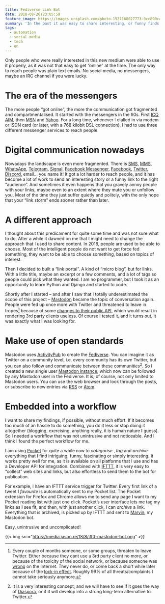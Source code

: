 ```yaml
---
title: Fediverse Link Bot
date: 2018-08-26T23:05:50
feature_image: https://images.unsplash.com/photo-1527168027773-0cc890c4f42e?ixlib=rb-0.3.5&q=80&fm=jpg&crop=entropy&cs=tinysrgb&w=1080&fit=max&ixid=eyJhcHBfaWQiOjExNzczfQ&s=b8967a215ee951c7f2b2eb367042858f
summary: 'In the past it was easy to share interesting, or funny finds on the Internet. It was this magical place which was called “cyberspace” by the uninitiated.'
tags:
  - automation
  - social-media
  - tech
  - en
---
```


Only people who were really interested in this new medium were able to use it properly, as it was not that easy to get “online” at the time. The only way to reach people was plain text emails. No social media, no messengers, maybe an IRC channel if you were lucky.

# The era of the messengers

The more people “got online”, the more the communication got fragmented and compartmentalised. It started with the messengers in the 90s. First [ICQ](https://en.wikipedia.org/wiki/ICQ), [AIM](https://en.wikipedia.org/wiki/AIM_\(software\)), then [MSN](https://en.wikipedia.org/wiki/Windows_Live_Messenger) and [Yahoo](https://en.wikipedia.org/wiki/Yahoo!_Messenger). For a long time, whenever I dialled in via modem or ISDN card (or later, with a 768 kilobit DSL connection), I had to use three different messenger services to reach people.

# Digital communication nowadays

Nowadays the landscape is even more fragmented. There is [SMS](https://en.wikipedia.org/wiki/SMS), [MMS](https://en.wikipedia.org/wiki/Multimedia_Messaging_Service), [WhatsApp](https://en.wikipedia.org/wiki/WhatsApp), [Telegram](https://en.wikipedia.org/wiki/Telegram_\(service\)), [Signal](https://en.wikipedia.org/wiki/Signal_\(software\)), [Facebook Messenger](https://en.wikipedia.org/wiki/Facebook_Messenger), [Facebook](https://en.wikipedia.org/wiki/Facebook), [Twitter](https://en.wikipedia.org/wiki/Twitter), [Discord](https://en.wikipedia.org/wiki/Discord_\(software\)), email… you name it! It got a lot harder to reach people, and it has become a lot of work to send an interesting story or a funny link to the right “audience”. And sometimes it even happens that you gravely annoy people with your links, maybe even to an extent where they mute you or unfollow you. Most of the time they just suffer quietly and politely, with the only hope that your “link storm” ends sooner rather than later.

# A different approach

I thought about this predicament for quite some time and was not sure what to do. After a while it dawned on me that I might need to change the approach that I used to share content. In 2018, people are used to be able to choose. Most of the intelligent people do not want to get force fed something, they want to be able to choose something, based on topics of interest.

Then I decided to built a “link portal”. A kind of “micro blog”, but for links. With a little title, maybe an excerpt or a few comments, and a lot of tags so people could pick what they wanted. I am no programmer, but I took it as an opportunity to learn Python and Django and started to code.

Shortly after I started – and after I saw that I totally underestimated the scope of this project – [Mastodon](https://en.wikipedia.org/wiki/Mastodon_\(software\)) became the topic of conversation again. People were fed up once more with Twitter and threatened to leave in tropes[^1] because of some [changes to their public API](https://9to5mac.com/2018/08/07/twitter-api-change-tweetbot-twitterrific/), which would result in rendering 3rd party clients useless. Of course I tested it, and it turns out, it was exactly what I was looking for.

# Make use of open standards

Mastodon uses [ActivityPub](https://en.wikipedia.org/wiki/ActivityPub) to create the [Fediverse](https://en.wikipedia.org/wiki/Fediverse). You can imagine it as Twitter on a community level, i.e. every community has its own Twitter, but you can also follow and communicate between these communities[^2]. So I created a new single user [Mastodon instance](https://click.ba.it/@links), which now can be followed by any Mastodon user in the Fediverse. It is, of course, not only limited to Mastodon users. You can use the web browser and look through the posts, or subscribe to new entries via [RSS](https://en.wikipedia.org/wiki/RSS) or [Atom](https://en.wikipedia.org/wiki/Atom_\(Web_standard\)).

# Embedded into a workflow

I want to share my findings, if possible, without much effort. If it becomes too much of an hassle to do something, you do it less or stop doing it altogether (blogging, exercising, anything really, it is human nature I guess). So I needed a workflow that was not unintrusive and not noticeable. And I think I found the perfect workflow for me.

I am using [Pocket](https://en.wikipedia.org/wiki/Pocket_\(service\)) for quite a while now to _categorise_ , _tag_ and _archive_ everything that I find intriguing, funny, fascinating or simply interesting. It works pretty well for me, as it is available on all platforms that I use and has a Developer API for integration. Combined with [IFTTT](https://en.wikipedia.org/wiki/IFTTT), it is very easy to “collect” web sites and links, but also effortless to send them to the bot for publication.

For example, I have an IFTTT service trigger for Twitter. Every first link of a tweet I _favourite_ is automatically sent to my Pocket list. The Pocket extension for Firefox and Chrome allows me to send any page I want to my Pocket reading list with just one click. Pocket’s user interface lets me tag my links as I see fit, and then, with just another click, I can _archive_ a link. Everything that is archived, is picked up by IFTTT and sent to [Marvin](https://en.wikipedia.org/wiki/Marvin_the_Paranoid_Android), my Mastodon bot.

Easy, unintrusive and uncomplicated!

{{< img src="https://media.jason.re/18/8/ifttt-mastodon-bot.png" >}}

[^1]: Every couple of months someone, or some groups, threaten to leave Twitter. Either because they cant use a 3rd party client no more, or because of the toxicity of the social network, or because someone was [wrong](https://xkcd.com/386/) on the Internet. They never do, or come back a short while later because of the [lock-in effect](https://jimsmarketingblog.com/2013/02/26/how-to-use-the-lock-in-effect-to-retain-your-clients-or-customers/). Roughly 99% of all threats/complaints I cannot take seriously anymore.

[^2]: It is a very interesting concept, and we will have to see if it goes the way of [Diaspora](https://en.wikipedia.org/wiki/Diaspora_\(software\)), or if it will develop into a strong long-term alternative to Twitter.
